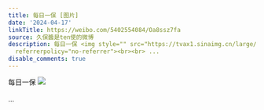 ```yaml
---
title: 每日一保 [图片]
date: '2024-04-17'
linkTitle: https://weibo.com/5402554084/Oa8ssz7fa
source: 久保醬是ten使的微博
description: 每日一保 <img style="" src="https://tvax1.sinaimg.cn/large/005TCz76gy1hottoi8dnoj30r60zk483.jpg"
  referrerpolicy="no-referrer"><br><br> ...
disable_comments: true
---
```

每日一保 <img style="" src="https://tvax1.sinaimg.cn/large/005TCz76gy1hottoi8dnoj30r60zk483.jpg" referrerpolicy="no-referrer"><br><br> ...